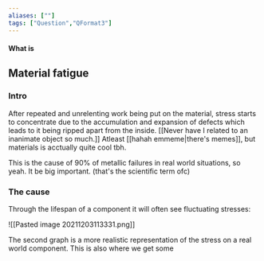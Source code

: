 ```yaml
---
aliases: [""]
tags: ["Question","QFormat3"]
---
```


#### What is
## Material fatigue
### Intro
After repeated and unrelenting work being put on the material, stress starts to concentrate due to the accumulation and expansion of defects which leads to it being ripped apart from the inside. [[Never have I related to an inanimate object so much.]]
Atleast [[hahah emmeme|there's memes]], but materials is acctually quite cool tbh.

This is the cause of 90% of metallic failures in real world situations, so yeah. It be big important. (that's the scientific term ofc)

### The cause

Through the lifespan of a component it will often see fluctuating stresses:

![[Pasted image 20211203113331.png]]

The second graph is a more realistic representation of the stress on a real world component.
This is also where we get some